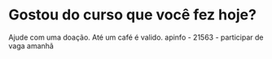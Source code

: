 # Gostou do curso que você fez hoje?
Ajude com uma doação. Até um café é valido.
apinfo - 21563 - participar de vaga amanhã
